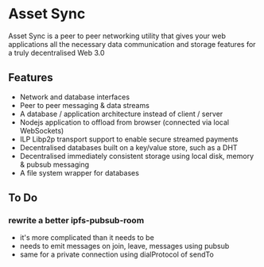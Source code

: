 # Asset Sync

Asset Sync is a peer to peer networking utility that gives your web applications all the necessary data communication and storage features for a truly decentralised Web 3.0

## Features

- Network and database interfaces
- Peer to peer messaging & data streams
- A database / application architecture instead of client / server
- Nodejs application to offload from browser (connected via local WebSockets)
- ILP Libp2p transport support to enable secure streamed payments
- Decentralised databases built on a key/value store, such as a DHT
- Decentralised immediately consistent storage using local disk, memory & pubsub messaging
- A file system wrapper for databases

## To Do

### rewrite a better ipfs-pubsub-room

- it's more complicated than it needs to be
- needs to emit messages on join, leave, messages using pubsub
- same for a private connection using dialProtocol of sendTo